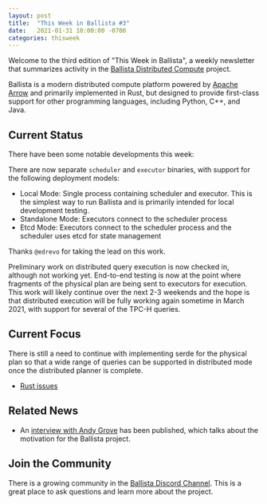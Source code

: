 ```yaml
---
layout: post
title:  "This Week in Ballista #3"
date:   2021-01-31 10:00:00 -0700
categories: thisweek
---
```


Welcome to the third edition of "This Week in Ballista", a weekly newsletter that summarizes activity in the 
[Ballista Distributed Compute](https://github.com/ballista-compute/ballista) project.

Ballista is a modern distributed compute platform powered by [Apache Arrow](https://arrow.apache.org/) and primarily 
implemented in Rust, but designed to provide first-class support for other programming languages, including Python, 
C++, and Java.

## Current Status

There have been some notable developments this week:

There are now separate `scheduler` and `executor` binaries, with support for the following deployment models:
- Local Mode: Single process containing scheduler and executor. This is the simplest way to run Ballista and is 
  primarily intended for local development testing.
- Standalone Mode: Executors connect to the scheduler process
- Etcd Mode: Executors connect to the scheduler process and the scheduler uses etcd for state management

Thanks `@edrevo` for taking the lead on this work.

Preliminary work on distributed query execution is now checked in, although not working yet. End-to-end testing 
is now at the point where fragments of the physical plan are being sent to executors for execution. This work will 
likely continue over the next 2-3 weekends and the hope is that distributed execution will be fully working again 
sometime in March 2021, with support for several of the TPC-H queries. 

## Current Focus

There is still a need to continue with implementing serde for the physical plan so that a wide range of queries can
be supported in distributed mode once the distributed planner is complete.

- [Rust issues](https://github.com/ballista-compute/ballista/issues?q=is%3Aopen+label%3A%22help+wanted%22+label%3Arust)

## Related News

- An [interview with Andy Grove](https://notamonadtutorial.com/ballista-a-distributed-compute-platform-made-with-rust-and-apache-arrow-5f4d1f51c698)
has been published, which talks about the motivation for the Ballista project.

## Join the Community

There is a growing community in the [Ballista Discord Channel](https://discord.gg/95PMxSk). This is a great place to
ask questions and learn more about the project.
